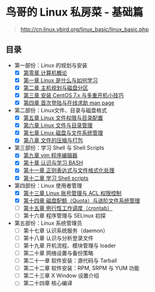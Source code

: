# 鸟哥的 Linux 私房菜 - 基础篇

> <http://cn.linux.vbird.org/linux_basic/linux_basic.php>

## 目录

- 第一部份：Linux 的规划与安装
  - [x] [第零章 计算机概论](00_introduction_to_computer)
  - [x] [第一章 Linux 是什么与如何学习](01_what_is_linux_and_how_to_learn)
  - [x] [第二章 主机规划与磁盘分区](02_planning_and_partition)
  - [x] [第三章 安装 CentOS 7.x 与多重开机小技巧](03_install_centos_and_multi_os)
  - [x] [第四章 首次登陆与在线求助 man page](04_first_login_and_man)
- 第二部份：Linux文件、目录与磁盘格式
  - [x] [第五章 Linux 文件权限与目录配置](05_linux_file_permission)
  - [x] [第六章 Linux 文件与目录管理](06_linux_file_and_directory)
  - [x] [第七章 Linux 磁盘与文件系统管理](07_linux_filesystem)
  - [x] [第八章 文件的压缩与打包](08_file_compressing_packaging)
- 第三部份：学习 Shell 与 Shell Scripts
  - [x] [第九章 vim 程序编辑器](09_vim_editor)
  - [x] [第十章 认识与学习 BASH](10_learn_bash)
  - [x] [第十一章 正则表达式与文件格式化处理](11_regex_and_format)
  - [x] [第十二章 学习 Shell scripts](12_shell_scripts)
- 第四部份：Linux 使用者管理
  - [x] [第十三章 Linux 账号管理与 ACL 权限控制](13_account_and_acl)
  - [x] [第十四章 磁盘配额（Quota）与进阶文件系统管理](14_disk_quota_and_fs_management)
  - [ ] [第十五章 例行性工作调度（crontab）](15_crontab)
  - [ ] 第十六章 程序管理与 SELinux 初探
- 第五部份：Linux 系统管理员
  - [ ] 第十七章 认识系统服务（daemon）
  - [ ] 第十八章 认识与分析登录文件
  - [ ] 第十九章 开机流程、模块管理与 loader
  - [ ] 第二十章 网络设置与备份策略
  - [ ] 第二十一章 软件安装：源代码与 Tarball
  - [ ] 第二十二章 软件安装：RPM, SRPM 与 YUM 功能
  - [ ] 第二十三章 X Window 设置介绍
  - [ ] 第二十四章 核心编译
